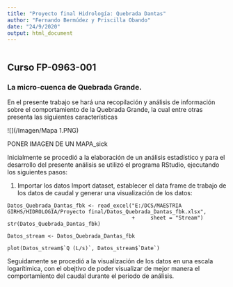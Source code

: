 ```yaml
---
title: "Proyecto final Hidrología: Quebrada Dantas"
author: "Fernando Bermúdez y Priscilla Obando"
date: "24/9/2020"
output: html_document
---
```


```{r}
```

## Curso FP-0963-001

### La micro-cuenca de Quebrada Grande.

En el presente trabajo se hará una recopilación y análisis de información sobre el comportamiento de la Quebrada Grande, la cual entre otras presenta las siguientes características

![](/Imagen/Mapa 1.PNG)

PONER IMAGEN DE UN MAPA_sick

Inicialmente se procedió a la elaboración de un análisis estadístico y para el desarrollo del presente análisis se utilizó el programa RStudio, ejecutando los siguientes pasos:
  
1) Importar los datos Import dataset, establecer el data frame de trabajo de los datos de caudal y generar una visualización de los datos:

```{r}
Datos_Quebrada_Dantas_fbk <- read_excel("E:/DCS/MAESTRIA GIRHS/HIDROLOGIA/Proyecto final/Datos_Quebrada_Dantas_fbk.xlsx", 
                                        +     sheet = "Stream")
str(Datos_Quebrada_Dantas_fbk)

Datos_stream <- Datos_Quebrada_Dantas_fbk

plot(Datos_stream$`Q (L/s)`, Datos_stream$`Date`)

```
Seguidamente se procedió a la visualización de los datos en una escala logarítimica, con el obejtivo de poder visualizar de mejor manera el comportamiento del caudal durante el periodo de análisis.


